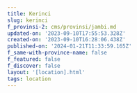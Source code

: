 ```yaml
---
title: Kerinci
slug: kerinci
f_provinsi-2: cms/provinsi/jambi.md
updated-on: '2023-09-10T17:55:53.328Z'
created-on: '2023-09-10T16:28:06.438Z'
published-on: '2024-01-21T11:33:59.165Z'
f_same-with-province-name: false
f_featured: false
f_discover: false
layout: '[location].html'
tags: location
---
```



